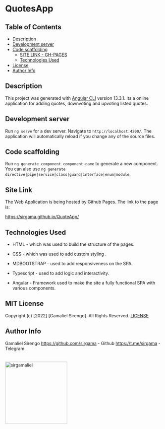 # QuotesApp





## Table of Contents

  - [Description](#description)
  - [Development server](#development-server)
  - [Code scaffolding](#code-scaffolding)
    - [SITE LINK - GH-PAGES](#site-link---gh-pages)
    - [Technologies Used](#technologies-used)
  - [License](#license)
  - [Author Info](#author-info)

## Description

This project was generated with [Angular CLI](https://github.com/angular/angular-cli) version 13.3.1. Its a online application for adding quotes, downvoting and upvoting listed quotes.

## Development server

Run `ng serve` for a dev server. Navigate to `http://localhost:4200/`. The application will automatically reload if you change any of the source files.

## Code scaffolding

Run `ng generate component component-name` to generate a new component. You can also use `ng generate directive|pipe|service|class|guard|interface|enum|module`.

## Site Link

The Web Application is being hosted by Github Pages. The link to the page is:

<a href="https://sirgama.github.io/QuoteApp/">https://sirgama.github.io/QuoteApp/</a>

## Technologies Used
* HTML - which was used to build the structure of the pages.

* CSS - which was used to add custom styling .

* MDBOOTSTRAP - used to add responsiveness on the SPA.

* Typescript - used to add logic and interactivity.
  
* Angular - Framework used to make the site a fully functional SPA with various components.

## MIT License

Copyright (c) [2022] [Gamaliel Sirengo]. All Rights Reserved.
<a href="./LICENSE"> LICENSE</a>

## Author Info

Gamaliel Sirengo 
https://github.com/sirgama  - Github
https://t.me/sirgama  - Telegram
<br><br><br><a class="nav-link tite" href="https://www.buymeacoffee.com/sirgamaliel"> <img class="img-fluid" src="./images/bmc-button.png" height="auto" width="200px" alt="sirgamaliel" ></a>
